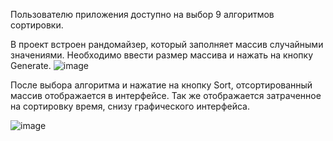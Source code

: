 Пользователю приложения доступно на выбор 9 алгоритмов сортировки.

В проект встроен рандомайзер, который заполняет массив случайными значениями. Необходимо ввести размер массива и нажать на кнопку Generate.
![image](https://github.com/user-attachments/assets/ac2eb0ed-bfe5-4c95-a510-68c0be3975f0)

После выбора алгоритма и нажатие на кнопку Sort, отсортированный массив отображается в интерфейсе. Так же отображается затраченное на сортировку время, снизу графического интерфейса.

![image](https://github.com/user-attachments/assets/5d9daed3-aefa-486c-af2f-29d93f4ef2ca)

